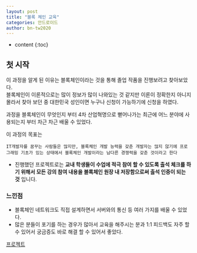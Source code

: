 ```yaml
---
layout: post
title: "블록 체인 교육"
categories: 안드로이드
author: bn-tw2020
---
```

* content
{:toc}






## 첫 시작

이 과정을 알게 된 이유는 블록체인이라는 것을 통해 졸업 작품을 진행보려고 찾아보았다.  
블록체인이 이론적으로는 많이 정보가 많이 나와있는 것 같지만 이론이 정확한지 아니지 몰라서 찾아 보던 중 대한민국 성인이면
누구나 신청이 가능하기에 신청을 하였다.

과정을 블록체인이 무엇인지 부터 4차 산업혁명으로 뻗어나가는 최근에 어느 분야에 사용되는지 부터 차근 차근 배울 수 있었다.

이 과정의 목표는

```
IT개발자를 꿈꾸는 사람들은 많지만, 블록체인 개발 능력을 갖춘 개발자는 많지 않기에 프로그래밍 기초가 있는 상태에서 블록체인 개발이라는 남다른 경쟁력을 갖춘 것이라고 한다
```

-   진행했던 프로젝트로는 **교내 학생들이 수업에 적극 참여 할 수 있도록 출석 체크를 하기 위해서 모든 강의 참여 내용을 블록체인 원장 내 저장함으로써 출석 인증이 되는 것** 입니다.

### 느낀점

-   블록체인 네트워크도 직접 설계하면서 서버와의 통신 등 여러 가지를 배울 수 있었다.
-   많은 분들이 포기를 하는 경우가 많아서 교육을 해주시는 분과 1:1 피드백도 자주 할 수 있어서 궁금증도 바로 해결 할 수 있어서 좋았다.

[프로젝트](https://github.com/bn-tw2020/CheckService)
